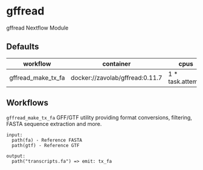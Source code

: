 # gffread

gffread Nextflow Module

## Defaults

| workflow | container | cpus | memory |
| --- | --- | --- | --- |
| gffread_make_tx_fa | docker://zavolab/gffread:0.11.7 | 1 * task.attempt | 1.GB.plus(3.GB * task.attempt) |

## Workflows

`gffread_make_tx_fa`
 GFF/GTF utility providing format conversions, filtering, FASTA sequence
 extraction and more.
```
input:
  path(fa) - Reference FASTA
  path(gtf) - Reference GTF

output:
  path("transcripts.fa") => emit: tx_fa
```
